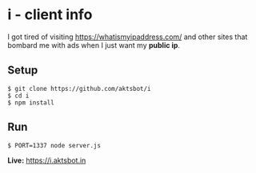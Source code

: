 # i - client info 

I got tired of visiting https://whatismyipaddress.com/ and other sites that
bombard me with ads when I just want my **public ip**.

## Setup 

```
$ git clone https://github.com/aktsbot/i
$ cd i
$ npm install
```

## Run

```
$ PORT=1337 node server.js
```

**Live:** <https://i.aktsbot.in>

